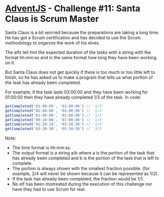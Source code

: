 # [AdventJS](https://adventjs.dev/) - Challenge #11: Santa Claus is Scrum Master

Santa Claus is a bit worried because the preparations are taking a long time. He has got a Scrum certification and has decided to use the Scrum methodology to organize the work of his elves.

The elfs tell him the expected duration of the tasks with a string with the format hh:mm:ss and in the same format how long they have been working on it.

But Santa Claus does not get quickly if there is too much or too little left to finish, so he has asked us to make a program that tells us what portion of the task has already been completed.

For example, if the task lasts 03:00:00 and they have been working for 01:00:00 then they have already completed 1/3 of the task. In code:

```js
getCompleted('01:00:00', '03:00:00') // '1/3'
getCompleted('02:00:00', '04:00:00') // '1/2'
getCompleted('01:00:00', '01:00:00') // '1/1'
getCompleted('00:10:00', '01:00:00') // '1/6'
getCompleted('01:10:10', '03:30:30') // '1/3'
getCompleted('03:30:30', '05:50:50') // '3/5
```

Note:

- The time format is hh:mm:ss.
- The output format is a string a/b where a is the portion of the task that has already been completed and b is the portion of the task that is left to complete.
- The portion is always shown with the smallest fraction possible. (for example, 2/4 will never be shown because it can be represented as 1/2).
- If the task has already been completed, the fraction would be 1/1.
- No elf has been mistreated during the execution of this challenge nor have they had to use Scrum for real.
